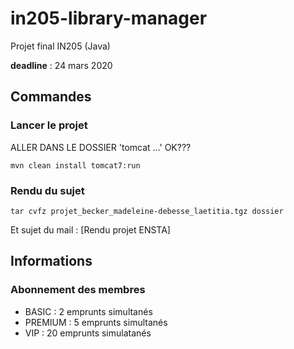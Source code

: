 # in205-library-manager
Projet final IN205 (Java)

**deadline** : 24 mars 2020

## Commandes

### Lancer le projet
ALLER DANS LE DOSSIER 'tomcat ...' OK???

```
mvn clean install tomcat7:run
```

### Rendu du sujet
```
tar cvfz projet_becker_madeleine-debesse_laetitia.tgz dossier
```

Et sujet du mail : [Rendu projet ENSTA]

## Informations

### Abonnement des membres

- BASIC : 2 emprunts simultanés
- PREMIUM : 5 emprunts simultanés
- VIP : 20 emprunts simulatanés


